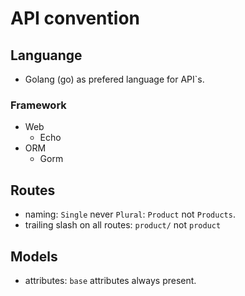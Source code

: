 # API convention 

## Languange

- Golang (go) as prefered language for API`s.

### Framework

- Web
  - Echo
- ORM
  - Gorm

## Routes

- naming: `Single` never `Plural`: `Product` not `Products`.
- trailing slash on all routes: `product/` not `product`

## Models

- attributes: `base` attributes always present.

